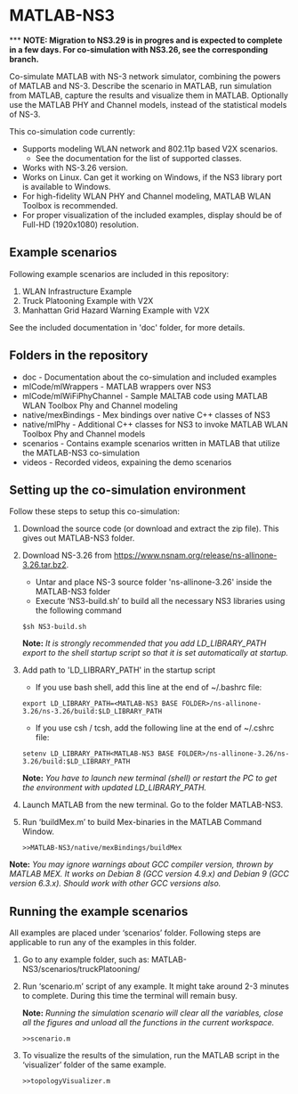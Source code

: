 # MATLAB-NS3
*** **NOTE: Migration to NS3.29 is in progres and is expected to complete in a few days. For co-simulation with NS3.26, see the corresponding branch.**

Co-simulate MATLAB with NS-3 network simulator, combining the powers of MATLAB and NS-3. Describe the scenario in MATLAB, run simulation from MATLAB, capture the results and visualize them in MATLAB.
Optionally use the MATLAB PHY and Channel models, instead of the statistical models of NS-3.

This co-simulation code currently:
   * Supports modeling WLAN network and 802.11p based V2X scenarios.
      *	See the documentation for the list of supported classes.
   * Works with NS-3.26 version.
   * Works on Linux. Can get it working on Windows, if the NS3 library port is available to Windows.
   * For high-fidelity WLAN PHY and Channel modeling, MATLAB WLAN Toolbox is recommended.
   * For proper visualization of the included examples, display should be of Full-HD (1920x1080) resolution.

## Example scenarios
Following example scenarios are included in this repository:
   1. WLAN Infrastructure Example
   2. Truck Platooning Example with V2X
   3. Manhattan Grid Hazard Warning Example with V2X

See the included documentation in 'doc' folder, for more details.

## Folders in the repository
   * doc - Documentation about the co-simulation and included examples
   * mlCode/mlWrappers - MATLAB wrappers over NS3
   * mlCode/mlWiFiPhyChannel - Sample MALTAB code using MATLAB WLAN Toolbox Phy and Channel modeling
   * native/mexBindings - Mex bindings over native C++ classes of NS3
   * native/mlPhy - Additional C++ classes for NS3 to invoke MATLAB WLAN Toolbox Phy and Channel models
   * scenarios - Contains example scenarios written in MATLAB that utilize the MATLAB-NS3 co-simulation
   * videos - Recorded videos, expaining the demo scenarios

## Setting up the co-simulation environment
Follow these steps to setup this co-simulation:
1. Download the source code (or download and extract the zip file). This gives out MATLAB-NS3 folder.
1. Download NS-3.26 from https://www.nsnam.org/release/ns-allinone-3.26.tar.bz2.
   *	Untar and place NS-3 source folder 'ns-allinone-3.26\' inside the MATLAB-NS3 folder
   *	Execute ‘NS3-build.sh’ to build all the necessary NS3 libraries using the following command
   
    `$sh NS3-build.sh`

   **Note:** *It is strongly recommended that you add LD_LIBRARY_PATH export to the shell startup script so that it is set automatically at startup.*

1. Add path to 'LD_LIBRARY_PATH' in the startup script
   * If you use bash shell, add this line at the end of ~/.bashrc file:

    `export LD_LIBRARY_PATH=<MATLAB-NS3 BASE FOLDER>/ns-allinone-3.26/ns-3.26/build:$LD_LIBRARY_PATH`

   * If you use csh / tcsh, add the following line at the end of ~/.cshrc file:

    `setenv LD_LIBRARY_PATH<MATLAB-NS3 BASE FOLDER>/ns-allinone-3.26/ns-3.26/build:$LD_LIBRARY_PATH`

   **Note:** *You have to launch new terminal (shell) or restart the PC to get the environment with updated LD_LIBRARY_PATH.*

1. Launch MATLAB from the new terminal. Go to the folder MATLAB-NS3.
1.	Run ‘buildMex.m’ to build Mex-binaries in the MATLAB Command Window.

    `>>MATLAB-NS3/native/mexBindings/buildMex`

   **Note:** *You may ignore warnings about GCC compiler version, thrown by MATLAB MEX. It works on Debian 8 (GCC version 4.9.x) and Debian 9 (GCC version 6.3.x). Should work with other GCC versions also.*

## Running the example scenarios
All examples are placed under ‘scenarios’ folder. Following steps are applicable to run any of the examples in this folder.
1.	Go to any example folder, such as: MATLAB-NS3/scenarios/truckPlatooning/
2.	Run ‘scenario.m’ script of any example. It might take around 2-3 minutes to complete. During this time the terminal will remain busy.

    **Note:** *Running the simulation scenario will clear all the variables, close all the figures and unload all the functions in the current workspace.*

    `>>scenario.m`

3.	To visualize the results of the simulation, run the MATLAB script in the ‘visualizer’ folder of the same example.

    `>>topologyVisualizer.m`
